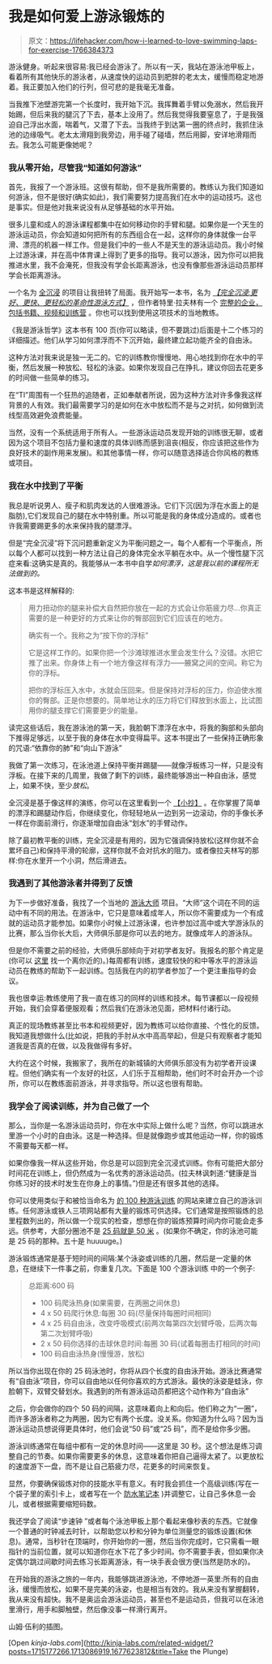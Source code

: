 # 我是如何爱上游泳锻炼的

> 原文：<https://lifehacker.com/how-i-learned-to-love-swimming-laps-for-exercise-1766384373>

游泳健身。听起来很容易:我已经会游泳了。所以有一天，我站在游泳池甲板上，看着所有其他快乐的游泳者，从速度快的运动员到肥胖的老太太，缓慢而稳定地游着。我正要加入他们的行列，但可悲的是我毫无准备。



当我推下池壁游完第一个长度时，我开始下沉。我挥舞着手臂以免溺水，然后我开始踢，但后来我的腿沉了下去，基本上没用了。然后我觉得我要窒息了，于是我强迫自己浮出水面，喘着气，又潜了下去。当我终于到达第一圈的终点时，我抓住泳池的边缘吸气。老太太滑翔到我旁边，用手碰了碰墙，然后用脚，安详地滑翔而去。我怎么可能更像她呢？

### 我从零开始，尽管我“知道如何游泳”

首先，我报了一个游泳班。这很有帮助，但不是我所需要的。教练认为我们知道如何游泳，但不是很好(确实如此)，我们需要努力提高我们在水中的运动技巧。这也是事实。但是他对我来说没有从足够基础的水平开始。

很多儿童和成人的游泳课程都集中在如何移动你的手臂和腿。如果你是一个天生的游泳运动员，你会知道如何把所有的东西组合在一起，这样你的身体就像一台平滑、漂亮的机器一样工作。但是我们中的一些人不是天生的游泳运动员。我小时候上过游泳课，并在高中体育课上得到了更多的指导。我可以游泳，因为你可以把我推进水里，我不会淹死，但我没有学会长距离游泳，也没有像那些游泳运动员那样学会长距离游泳。

一个名为 [全沉浸](https://en.wikipedia.org/wiki/Total_Immersion) 的项目让我扭转了局面。我开始写一本书，名为 [*【完全沉浸:更好、更快、更轻松的革命性游泳方式】*](https://www.amazon.com/dp/0743253434?asc_campaign=InlineText&asc_refurl=https://lifehacker.com/how-i-learned-to-love-swimming-laps-for-exercise-1766384373&asc_source=&linkCode=ogi&psc=1&smid=ATVPDKIKX0DER&tag=kinjalifehackerlink-20&th=1) ，但作者特里·拉夫林有一个 [完整的企业，包括书籍、视频和训练营](http://www.totalimmersion.net/) 。你也可以找到使用这项技术的当地教练。

《我是游泳哲学》这本书有 100 页(你可以略读，但不要跳过)后面是十二个练习的详细描述。他们从学习如何漂浮而不下沉开始，最终建立起功能齐全的自由泳。

这种方法对我来说是独一无二的。它的训练教你慢慢地、用心地找到你在水中的平衡，然后发展一种放松、轻松的泳姿。如果你发现自己在挣扎，建议你回去花更多的时间做一些简单的练习。

在“TI”周围有一个狂热的追随者，正如奉献者所说，因为这种方法对许多像我这样背景的人有效。我们最需要学习的是如何在水中放松而不是与之对抗，如何做到流线型高效避免浪费能量。

当然，没有一个系统适用于所有人。一些游泳运动员发现开始的训练很无聊，或者因为这个项目不包括力量和速度的具体训练而感到沮丧(相反，你应该把这些作为良好技术的副作用来发展)。和其他事情一样，你可以随意选择适合你风格的教练或项目。

### 我在水中找到了平衡

我总是听说男人、瘦子和肌肉发达的人很难游泳。它们下沉(因为浮在水面上的是脂肪),它们发现自己的腿在水中特别重。所以可能是我的身体成分造成的。或者也许我需要踢更多的水来保持我的腿漂浮。

但是“完全沉浸”将下沉问题重新定义为平衡问题之一。每个人都有一个平衡点，所以每个人都可以找到一种方法让自己的身体完全水平躺在水中。从一个慢性腿下沉症来看:这确实是真的。我能够从一本书中自学*如何漂浮，这是我以前的课程所无法做到的。*

这本书是这样解释的:

> 用力扭动你的腿来补偿大自然把你放在一起的方式会让你筋疲力尽…你真正需要的是一种更好的方式来让你的臀部回到它们应该在的地方。
> 
> 确实有一个。我称之为“按下你的浮标”
> 
> 它是这样工作的。如果你把一个沙滩球推进水里会发生什么？没错。水把它推了出来。你身体上有一个地方像这样有浮力——腋窝之间的空间。称它为你的浮标。
> 
> 把你的浮标压入水中，水就会压回来。但是保持对浮标的压力，你迫使水推你的臀部。正是你想要的。简单地让水的压力将它们释放到水面上，比试图用你的腿支撑它们需要更少的能量。

读完这些话后，我在游泳池的第一天，我脸朝下漂浮在水中，将我的胸部和头部向下推得足够远，以至于我的身体在水中变得扁平。这本书提出了一些保持正确形象的咒语:“依靠你的肺”和“向山下游泳”

我做了第一次练习，在泳池道上保持平衡并踢腿——就像浮板练习一样，只是没有浮板。在接下来的几周里，我做了剩下的训练，最终能够游出一种自由泳，感觉上，如果不快，至少*放松*。

全沉浸是基于像这样的演练，你可以在这里看到一个 [【小抄】](https://docs.google.com/document/d/1ruOnBnvP3Ec3wkTJx31BU-t00d1BtI7OS1touAr_PqI/edit) 。在你掌握了简单的漂浮和踢腿动作后，你继续变化，你轻轻地从一边到另一边滚动，你的手像长矛一样在你面前滑行，你逐渐增加自由泳“划水”的手臂动作。

除了最初教平衡的训练，完全沉浸是有用的，因为它强调保持放松(这样你就不会累坏自己)和保持平滑的轮廓，这样你就不会对抗水的阻力。或者像拉夫林写的那样:你在水里开一个小洞，然后滑进去。

### 我遇到了其他游泳者并得到了反馈

为下一步做好准备，我找了一个当地的 [游泳大师](https://www.usms.org/) 项目。“大师”这个词在不同的运动中有不同的用法。在游泳中，它只是意味着成年人，所以你不需要成为一个有成就的运动员才能参加。如果你小时候上过游泳课，也许参加过高中或大学游泳队的比赛，那么当你长大后，大师俱乐部是你可以去的地方。就像成年人的游泳队。

但是你不需要之前的经验，大师俱乐部倾向于对初学者友好。我报名的那个肯定是(你可以 [这里](http://www.usms.org/lmsc/) 找一个离你近的)。)每周都有训练，速度较快的和中等水平的游泳运动员在教练的帮助下一起训练。包括我在内的初学者参加了一个更注重指导的会议。

我也很幸运:教练使用了我一直在练习的同样的训练和技术。每节课都以一段视频开始，我们会穿着便服观看；然后我们在游泳池见面，把材料付诸行动。

真正的现场教练甚至比书本和视频更好，因为教练可以给你直接、个性化的反馈。我知道我想做什么(比如说，把我的手肘从水中高高举起)，但是只有观察者才能知道我是否真的在做，以及我做得有多好。

大约在这个时候，我搬家了，我所在的新城镇的大师俱乐部没有为初学者开设课程。但他们确实有一个友好的社区，人们乐于互相帮助，他们时不时会开办一个诊所，你可以在教练面前游泳，并寻求指导。所以这也很有帮助。

### 我学会了阅读训练，并为自己做了一个

那么，当你是一名游泳运动员时，你在水中实际上做什么呢？当然，你可以跳进水里游一个小时的自由泳。这是一种选择。但是就像跑步或其他运动一样，你的锻炼不需要每天都一样。

如果你像我一样从这些开始，你总是可以回到完全沉浸式训练。你有可能把大部分时间花在训练上，但仍然成为一名优秀的游泳运动员。(拉夫林讽刺道:“健康是当你练习好的技术时发生在你身上的事情。”)但是还有很多其他的选择。

你可以使用类似于和被恰当命名为 [的 100 种游泳训练](http://www.active.com/swimming/articles/swimming-workouts) 的网站来建立自己的游泳训练。任何游泳或铁人三项网站都有大量的锻炼可供选择。它们通常是按照锻炼的总里程数列出的，所以做一个现实的检查，想想在你的锻炼预算时间内你可能会走多远。供参考，大部分圈池不是 [25 码就是 50 米](http://www.usms.org/articles/articledisplay.php?aid=1928) 。(如果你不确定，你的泳池可能是 25 码的那种。五十是 huuuuge。)

游泳锻炼通常是基于短时间的间隔:某个泳姿或训练的几圈，然后是一定量的休息，在继续下一件事之前，你重复几次。下面是 100 个游泳训练 中的一个例子:

> 总距离:600 码
> 
> *   100 码爬泳热身(如果需要，在两圈之间休息)
> *   4 x 50 码爬行休息:每圈 30 码(尽量保持每圈时间相同)
> *   4 x 25 码自由泳，改变呼吸模式(前两次每第四次划臂呼吸，后两次每第二次划臂呼吸)
> *   2 x 50 码你选择的击球休息时间:每圈 30 码(试着每圈击打相同的时间)
> *   100 码自由泳热身(慢慢游，放松)

所以当你出现在你的 25 码泳池时，你将从四个长度的自由泳开始。游泳比赛通常有“自由泳”项目，你可以自由地以任何你喜欢的方式游泳。最快的泳姿是蛙泳，你脸朝下，双臂交替划水。我遇到的所有游泳运动员都把这个动作称为“自由泳”

之后，你会做你的四个 50 码的间隔，这意味着向上和向后。他们称之为“一圈”，而许多游泳者称之为两圈，因为它有两个长度。没关系。你知道为什么吗？因为当游泳运动员想说得更具体时，他们会说“50 码”或“25 码”，而不是给你多少圈。

游泳训练通常在每组中都有一定的休息时间——这里是 30 秒。这个想法是练习调整自己的节奏。如果你需要更多的休息，这意味着你把自己逼得太紧了。以更放松的速度游下一盘，而不是让自己筋疲力尽，花更多的时间来恢复。

显然，你要确保锻炼对你的技能水平有意义。有时我会抓住一个高级训练(写在一个袋子里的索引卡上，或者写在一个 [防水笔记本](http://www.amazon.com/gp/product/B001PD28JM?asc_campaign=InlineText&asc_refurl=https://lifehacker.com/how-i-learned-to-love-swimming-laps-for-exercise-1766384373&asc_source=&pldnSite=1&sa-no-redirect=1&tag=kinjalifehackerlink-20) )并调整它，让自己多休息一会儿，或者根据需要缩短码数。

我还学会了阅读“步速钟 ”或者每个泳池甲板上那个看起来像秒表的东西。它就像一个普通的时钟减去时针，以帮助您以秒和分钟为单位测量您的锻炼设置(和休息)。通常，当秒针在顶端时，你开始你的一圈，然后当你完成时，它只需看一眼指针的当前位置，就可以知道你在水下花了多少时间。你不需要手表，但如果你决定偶尔跳过间歇时间去练习长距离游泳，有一块手表会很方便(当然是防水的)。

在开始我的游泳之旅的一年内，我能够跳进游泳池，不停地游一英里:所有的自由泳，缓慢而放松，如果不是完美的泳姿，也是相当有效的。我从来没有掌握翻转，我从来没有超快。我不是奥运会游泳运动员，甚至也不是运动员，但我可以在泳池里滑行，用手和脚触壁，然后像没事一样滑行离开。

山姆·伍利的插图。

[Open *kinja-labs.com*](http://kinja-labs.com/related-widget/?posts=1715177266,1713086919,1677623812&title=Take the Plunge)